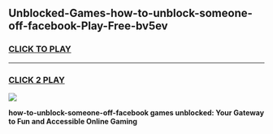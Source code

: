 
## Unblocked-Games-how-to-unblock-someone-off-facebook-Play-Free-bv5ev
<h3>
<a href="https://premium76.site?title=how-to-unblock-someone-off-facebook&ref=18A1">CLICK TO PLAY</a></h3>
<hr>

<h3>
<a href="https://premium76.site?title=how-to-unblock-someone-off-facebook&ref=18A1">CLICK 2 PLAY</a>
  
</h3>

<a href="https://premium76.site?title=how-to-unblock-someone-off-facebook&ref=18A1"><img src="https://clearcache.store/games.png"></a>


**how-to-unblock-someone-off-facebook games unblocked: Your Gateway to Fun and Accessible Online Gaming**
